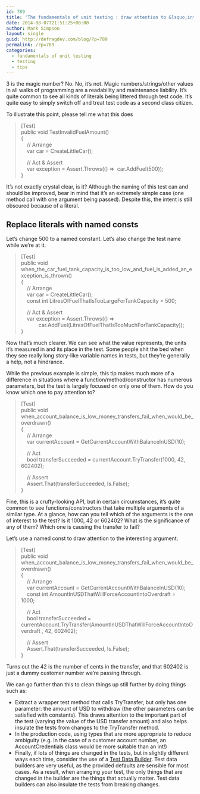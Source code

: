 ```yaml
---
id: 789
title: 'The fundamentals of unit testing : draw attention to &lsquo;interesting&rsquo; values'
date: 2014-08-07T21:51:25+00:00
author: Mark Simpson
layout: single
guid: http://defragdev.com/blog/?p=789
permalink: /?p=789
categories:
  - fundamentals of unit testing
  - testing
  - tips
---
```

3 is the magic number? No. No, it&#8217;s not. Magic numbers/strings/other values in all walks of programming are a readability and maintenance liability. It’s quite common to see all kinds of literals being littered through test code. It’s quite easy to simply switch off and treat test code as a second class citizen.

To illustrate this point, please tell me what this does

> [Test]  
> public void TestInvalidFuelAmount()  
> {  
> &#160;&#160;&#160; // Arrange  
> &#160;&#160;&#160; var car = CreateLittleCar(); 
> 
> &#160;&#160;&#160; // Act & Assert  
> &#160;&#160;&#160; var exception = Assert.Throws<ArgumentException>(() =>&#160; car.AddFuel(500));  
> }

It&#8217;s not exactly crystal clear, is it? Although the naming of this test can and should be improved, bear in mind that it&#8217;s an extremely simple case (one method call with one argument being passed). Despite this, the intent is still obscured because of a literal.

<a name="Replace_magic_values_with_named_consts"></a> 

## Replace literals with named consts 

Let&#8217;s change 500 to a named constant. Let’s also change the test name while we’re at it.

> [Test]  
> public void when\_the\_car\_fuel\_tank\_capacity\_is\_too\_low\_and\_fuel\_is\_added\_an\_exception\_is\_thrown()  
> {  
> &#160;&#160;&#160; // Arrange  
> &#160;&#160;&#160; var car = CreateLittleCar();  
> &#160;&#160;&#160; const int LitresOfFuelThatIsTooLargeForTankCapacity = 500; 
> 
> &#160;&#160;&#160; // Act & Assert  
> &#160;&#160;&#160; var exception = Assert.Throws<ArgumentException>(() =>&#160;  
> &#160;&#160;&#160;&#160;&#160;&#160;&#160;&#160;&#160;&#160;&#160; car.AddFuel(LitresOfFuelThatIsTooMuchForTankCapacity));  
> }

Now that&#8217;s much clearer. We can see what the value represents, the units it&#8217;s measured in and its place in the test. Some people shit the bed when they see really long story-like variable names in tests, but they’re generally a help, not a hindrance.

While the previous example is simple, this tip makes much more of a difference in situations where a function/method/constructor has numerous parameters, but the test is largely focused on only one of them. How do you know which one to pay attention to?

> [Test]  
> public void when\_account\_balance\_is\_low\_money\_transfers\_fail\_when\_would\_be_overdrawn()  
> {  
> &#160;&#160;&#160; // Arrange  
> &#160;&#160;&#160; var currentAccount = GetCurrentAccountWithBalanceInUSD(10); 
> 
> &#160;&#160;&#160; // Act&#160;&#160;&#160;&#160;  
> &#160;&#160;&#160; bool transferSucceeded = currentAccount.TryTransfer(1000, 42, 602402); 
> 
> &#160;&#160;&#160; // Assert  
> &#160;&#160;&#160; Assert.That(transferSucceeded, Is.False);  
> }

Fine, this is a crufty-looking API, but in certain circumstances, it’s quite common to see functions/constructors that take multiple arguments of a similar type. At a glance, how can you tell which of the arguments is the one of interest to the test? Is it 1000, 42 or 602402? What is the significance of any of them? Which one is causing the transfer to fail?

Let’s use a named const to draw attention to the interesting argument.

> [Test]  
> public void when\_account\_balance\_is\_low\_money\_transfers\_fail\_when\_would\_be_overdrawn()  
> {  
> &#160;&#160;&#160; // Arrange  
> &#160;&#160;&#160; var currentAccount = GetCurrentAccountWithBalanceInUSD(10);  
> &#160;&#160;&#160; const int AmountInUSDThatWillForceAccountIntoOverdraft = 1000;&#160;&#160;&#160;&#160; 
> 
> &#160;&#160;&#160; // Act&#160;&#160;&#160;&#160;  
> &#160;&#160;&#160; bool transferSucceeded = currentAccount.TryTransfer(AmountInUSDThatWillForceAccountIntoOverdraft , 42, 602402); 
> 
> &#160;&#160;&#160; // Assert  
> &#160;&#160;&#160; Assert.That(transferSucceeded, Is.False);  
> }

Turns out the 42 is the number of cents in the transfer, and that 602402 is just a dummy customer number we’re passing through. 

We can go further than this to clean things up still further by doing things such as:

  * Extract a wrapper test method that calls TryTransfer, but only has one parameter: the amount of USD to withdraw (the other parameters can be satisfied with constants). This draws attention to the important part of the test (varying the value of the USD transfer amount) and also helps insulate the tests from changes to the TryTransfer method. 
  * In the production code, using types that are more appropriate to reduce ambiguity (e.g. in the case of a customer account number, an AccountCredentials class would be more suitable than an int!) 
  * Finally, if lots of things are changed in the tests, but in slightly different ways each time, consider the use of a [Test Data Builder](?p=147). Test data builders are very useful, as the provided defaults are sensible for most cases. As a result, when arranging your test, the only things that are changed in the builder are the things that actually matter. Test data builders can also insulate the tests from breaking changes.